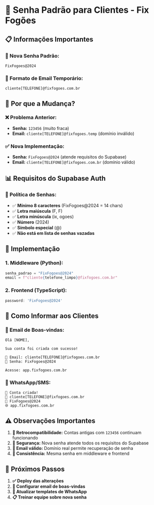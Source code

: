 # 🔐 Senha Padrão para Clientes - Fix Fogões

## 📋 Informações Importantes

### **🔑 Nova Senha Padrão:**
```
FixFogoes@2024
```

### **📧 Formato de Email Temporário:**
```
cliente[TELEFONE]@fixfogoes.com.br
```

## 🎯 Por que a Mudança?

### **❌ Problema Anterior:**
- **Senha:** `123456` (muito fraca)
- **Email:** `cliente[TELEFONE]@fixfogoes.temp` (domínio inválido)

### **✅ Nova Implementação:**
- **Senha:** `FixFogoes@2024` (atende requisitos do Supabase)
- **Email:** `cliente[TELEFONE]@fixfogoes.com.br` (domínio válido)

## 📊 Requisitos do Supabase Auth

### **🔐 Política de Senhas:**
- ✅ **Mínimo 8 caracteres** (FixFogoes@2024 = 14 chars)
- ✅ **Letra maiúscula** (F, F)
- ✅ **Letra minúscula** (ix, ogoes)
- ✅ **Número** (2024)
- ✅ **Símbolo especial** (@)
- ✅ **Não está em lista de senhas vazadas**

## 🔧 Implementação

### **1. Middleware (Python):**
```python
senha_padrao = "FixFogoes@2024"
email = f"cliente{telefone_limpo}@fixfogoes.com.br"
```

### **2. Frontend (TypeScript):**
```typescript
password: 'FixFogoes@2024'
```

## 📱 Como Informar aos Clientes

### **📧 Email de Boas-vindas:**
```
Olá [NOME],

Sua conta foi criada com sucesso!

📧 Email: cliente[TELEFONE]@fixfogoes.com.br
🔐 Senha: FixFogoes@2024

Acesse: app.fixfogoes.com.br
```

### **📱 WhatsApp/SMS:**
```
🎉 Conta criada!
📧 cliente[TELEFONE]@fixfogoes.com.br
🔐 FixFogoes@2024
🌐 app.fixfogoes.com.br
```

## ⚠️ Observações Importantes

1. **🔄 Retrocompatibilidade:** Contas antigas com `123456` continuam funcionando
2. **🔐 Segurança:** Nova senha atende todos os requisitos do Supabase
3. **📧 Email válido:** Domínio real permite recuperação de senha
4. **🎯 Consistência:** Mesma senha em middleware e frontend

## 🚀 Próximos Passos

1. **✅ Deploy das alterações**
2. **📧 Configurar email de boas-vindas**
3. **📱 Atualizar templates de WhatsApp**
4. **📋 Treinar equipe sobre nova senha**
